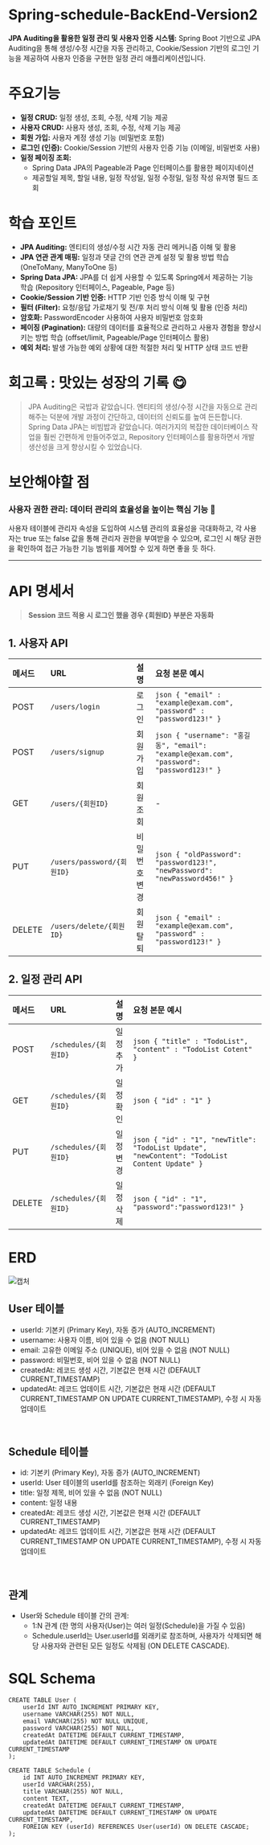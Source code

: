 # Spring-schedule-BackEnd-Version2
**JPA Auditing을 활용한 일정 관리 및 사용자 인증 시스템:** Spring Boot 기반으로 JPA Auditing을 통해 생성/수정 시간을 자동 관리하고, Cookie/Session 기반의 로그인 기능을 제공하여 사용자 인증을 구현한 일정 관리 애플리케이션입니다.

# 주요기능
- **일정 CRUD:** 일정 생성, 조회, 수정, 삭제 기능 제공 <br>
- **사용자 CRUD:** 사용자 생성, 조회, 수정, 삭제 기능 제공 <br>
- **회원 가입:** 사용자 계정 생성 기능 (비밀번호 포함) <br>
- **로그인 (인증):** Cookie/Session 기반의 사용자 인증 기능 (이메일, 비밀번호 사용) <br>
- **일정 페이징 조회:**
  - Spring Data JPA의 Pageable과 Page 인터페이스를 활용한 페이지네이션
  - 제공할일 제목, 할일 내용, 일정 작성일, 일정 수정일, 일정 작성 유저명 필드 조회
 
# 학습 포인트
- **JPA Auditing:** 엔티티의 생성/수정 시간 자동 관리 메커니즘 이해 및 활용
- **JPA 연관 관계 매핑:** 일정과 댓글 간의 연관 관계 설정 및 활용 방법 학습 (OneToMany, ManyToOne 등)
- **Spring Data JPA:** JPA를 더 쉽게 사용할 수 있도록 Spring에서 제공하는 기능 학습 (Repository 인터페이스, Pageable, Page 등)
- **Cookie/Session 기반 인증:** HTTP 기반 인증 방식 이해 및 구현
- **필터 (Filter):** 요청/응답 가로채기 및 전/후 처리 방식 이해 및 활용 (인증 처리)
- **암호화:** PasswordEncoder 사용하여 사용자 비밀번호 암호화
- **페이징 (Pagination):** 대량의 데이터를 효율적으로 관리하고 사용자 경험을 향상시키는 방법 학습 (offset/limit, Pageable/Page 인터페이스 활용)
- **예외 처리:** 발생 가능한 예외 상황에 대한 적절한 처리 및 HTTP 상태 코드 반환

# 회고록 : 맛있는 성장의 기록 😋
> JPA Auditing은 국밥과 같았습니다. 엔티티의 생성/수정 시간을 자동으로 관리해주는 덕분에 개발 과정이 간단하고, 데이터의 신뢰도를 높여 든든합니다. <br>
> Spring Data JPA는 비빔밥과 같았습니다. 여러가지의 복잡한 데이터베이스 작업을 훨씬 간편하게 만들어주었고, Repository 인터페이스를 활용하면서 개발 생산성을 크게 향상시킬 수 있었습니다. <br>

# 보안해야할 점
### 사용자 권한 관리: 데이터 관리의 효율성을 높이는 핵심 기능 🔑
사용자 테이블에 관리자 속성을 도입하여 시스템 관리의 효율성을 극대화하고, 각 사용자는 true 또는 false 값을 통해 관리자 권한을 부여받을 수 있으며, 로그인 시 해당 권한을 확인하여 접근 가능한 기능 범위를 제어할 수 있게 하면 좋을 듯 하다.

<hr>

# API 명세서
> **Session 코드 적용 시 로그인 했을 경우 {회원ID} 부분은 자동화**
## 1. 사용자 API

| 메서드 | URL                     | 설명     | 요청 본문 예시                                                                                                                                                                                                    |
| :----- | :----------------------- | :------- | :---------------------------------------------------------------------------------------------------------------------------------------------------------------------------------------------------------------- |
| POST   | `/users/login`           | 로그인   | ```json { "email" : "example@exam.com", "password" : "password123!" }```                                                                                                                                       |
| POST   | `/users/signup`          | 회원가입 | ```json { "username": "홍길동", "email": "example@exam.com", "password": "password123!" }```                                                                                                                          |
| GET    | `/users/{회원ID}`         | 회원 조회 | -                                                                                                                                                                                                                 |
| PUT    | `/users/password/{회원ID}` | 비밀번호 변경 | ```json { "oldPassword": "password123!", "newPassword": "newPassword456!" }```                                                                                                                                      |
| DELETE | `/users/delete/{회원ID}`   | 회원 탈퇴 | ```json { "email" : "example@exam.com", "password" : "password123!" }```                                                                                                                                               |

## 2. 일정 관리 API

| 메서드 | URL                 | 설명     | 요청 본문 예시                                                                                                                                                                                                    |
| :----- | :------------------- | :------- | :---------------------------------------------------------------------------------------------------------------------------------------------------------------------------------------------------------------- |
| POST   | `/schedules/{회원ID}` | 일정 추가 | ```json { "title" : "TodoList", "content" : "TodoList Cotent" }```                                                                                                                                                   |
| GET    | `/schedules/{회원ID}` | 일정 확인 | ```json { "id" : "1" }```                                                                                                                                                   |
| PUT    | `/schedules/{회원ID}` | 일정 변경 | ```json { "id" : "1", "newTitle": "TodoList Update", "newContent": "TodoList Content Update" }```                                                                                                                                                   |
| DELETE | `/schedules/{회원ID}` | 일정 삭제 | ```json { "id" : "1", "password":"password123!" }```                                                                                                                                                                 |
# ERD
![캡처](https://github.com/user-attachments/assets/4be0eb8e-07ac-4e2e-bd3d-64cc16603b20)

## User 테이블
- userId: 기본키 (Primary Key), 자동 증가 (AUTO_INCREMENT)
- username: 사용자 이름, 비어 있을 수 없음 (NOT NULL)
- email: 고유한 이메일 주소 (UNIQUE), 비어 있을 수 없음 (NOT NULL)
- password: 비밀번호, 비어 있을 수 없음 (NOT NULL)
- createdAt: 레코드 생성 시간, 기본값은 현재 시간 (DEFAULT CURRENT_TIMESTAMP)
- updatedAt: 레코드 업데이트 시간, 기본값은 현재 시간 (DEFAULT CURRENT_TIMESTAMP ON UPDATE CURRENT_TIMESTAMP), 수정 시 자동 업데이트
<BR>

## Schedule 테이블
- id: 기본키 (Primary Key), 자동 증가 (AUTO_INCREMENT)
- userId: User 테이블의 userId를 참조하는 외래키 (Foreign Key)
- title: 일정 제목, 비어 있을 수 없음 (NOT NULL)
- content: 일정 내용
- createdAt: 레코드 생성 시간, 기본값은 현재 시간 (DEFAULT CURRENT_TIMESTAMP)
- updatedAt: 레코드 업데이트 시간, 기본값은 현재 시간 (DEFAULT CURRENT_TIMESTAMP ON UPDATE CURRENT_TIMESTAMP), 수정 시 자동 업데이트
<BR>

## 관계
- User와 Schedule 테이블 간의 관계:
  - 1:N 관계 (한 명의 사용자(User)는 여러 일정(Schedule)을 가질 수 있음)
  - Schedule.userId는 User.userId를 외래키로 참조하며, 사용자가 삭제되면 해당 사용자와 관련된 모든 일정도 삭제됨 (ON DELETE CASCADE).

# SQL Schema
```
CREATE TABLE User (
    userId INT AUTO_INCREMENT PRIMARY KEY,
    username VARCHAR(255) NOT NULL,
    email VARCHAR(255) NOT NULL UNIQUE,
    password VARCHAR(255) NOT NULL,
    createdAt DATETIME DEFAULT CURRENT_TIMESTAMP,
    updatedAt DATETIME DEFAULT CURRENT_TIMESTAMP ON UPDATE CURRENT_TIMESTAMP
);

CREATE TABLE Schedule (
    id INT AUTO_INCREMENT PRIMARY KEY,
    userId VARCHAR(255),
    title VARCHAR(255) NOT NULL,
    content TEXT,
    createdAt DATETIME DEFAULT CURRENT_TIMESTAMP,
    updatedAt DATETIME DEFAULT CURRENT_TIMESTAMP ON UPDATE CURRENT_TIMESTAMP,
    FOREIGN KEY (userId) REFERENCES User(userId) ON DELETE CASCADE;
);
```
